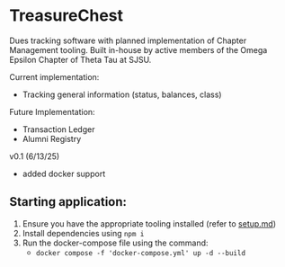 # TreasureChest
Dues tracking software with planned implementation of Chapter Management tooling. Built in-house by active members of the Omega Epsilon Chapter of Theta Tau at SJSU.

Current implementation:
- Tracking general information (status, balances, class)

Future Implementation:
- Transaction Ledger
- Alumni Registry

v0.1 (6/13/25)
- added docker support

## Starting application:

1. Ensure you have the appropriate tooling installed (refer to [setup.md](/docs/setup.md))
2. Install dependencies using ``npm i``
3. Run the docker-compose file using the command: 
    - ```docker compose -f 'docker-compose.yml' up -d --build ```